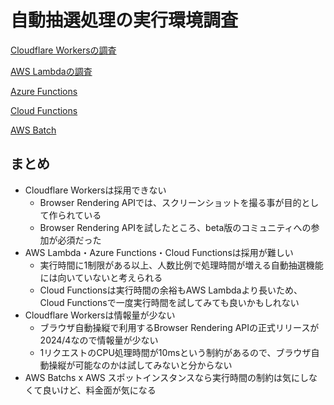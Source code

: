 # 自動抽選処理の実行環境調査

[Cloudflare Workersの調査](https://www.notion.so/Cloudflare-Workers-19c70aad33b742d3a5f41139d18a8b43?pvs=21)

[AWS Lambdaの調査](https://www.notion.so/AWS-Lambda-e6d0ebcf52234e039dd5681b3d32179c?pvs=21)

[Azure Functions](https://www.notion.so/Azure-Functions-a0ab70b128804fa28fcb7cdd1affc59c?pvs=21)

[Cloud Functions](https://www.notion.so/Cloud-Functions-f1c28f7c06354cdb97502ef1868c5a20?pvs=21)

[AWS Batch](https://www.notion.so/AWS-Batch-c4b892cffbb24649945d9025795bcad7?pvs=21)

## まとめ

- Cloudflare Workersは採用できない
    - Browser Rendering APIでは、スクリーンショットを撮る事が目的として作られている
    - Browser Rendering APIを試したところ、beta版のコミュニティへの参加が必須だった
- AWS Lambda・Azure Functions・Cloud Functionsは採用が難しい
    - 実行時間に1制限がある以上、人数比例で処理時間が増える自動抽選機能には向いていないと考えられる
    - Cloud Functionsは実行時間の余裕もAWS Lambdaより長いため、Cloud Functionsで一度実行時間を試してみても良いかもしれない
- Cloudflare Workersは情報量が少ない
    - ブラウザ自動操縦で利用するBrowser Rendering APIの正式リリースが2024/4なので情報量が少ない
    - 1リクエストのCPU処理時間が10msという制約があるので、ブラウザ自動操縦が可能なのかは試してみないと分からない
- AWS Batchs x AWS スポットインスタンスなら実行時間の制約は気にしなくて良いけど、料金面が気になる